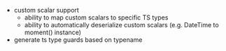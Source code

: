 - custom scalar support
  - ability to map custom scalars to specific TS types
  - ability to automatically deserialize custom scalars (e.g. DateTime to moment() instance)
- generate ts type guards based on typename
